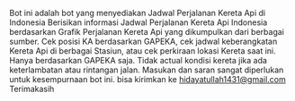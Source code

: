 Bot ini adalah bot yang menyediakan Jadwal Perjalanan Kereta Api di Indonesia
Berisikan informasi Jadwal Perjalanan Kereta Api Indonesia berdasarkan Grafik Perjalanan Kereta Api yang dikumpulkan dari berbagai sumber. Cek posisi KA berdasarkan GAPEKA, cek jadwal keberangkatan Kereta Api di berbagai Stasiun, atau cek perkiraan lokasi Kereta saat ini.
Hanya berdasarkan GAPEKA saja. Tidak actual kondisi kereta jika ada keterlambatan atau rintangan jalan.
Masukan dan saran sangat diperlukan untuk kesempurnaan bot ini. bisa kirimkan ke hidayatullah1431@gmail.com
Terimakasih
